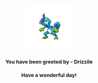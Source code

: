 <p align="center">
    <img src="https://raw.githubusercontent.com/PokeAPI/sprites/master/sprites/pokemon/817.png" width="150" height="150">
</p>
<h3 align="center">You have been greeted by - <b>Drizzile</b></h3>
<h3 align="center">Have a wonderful day!</h3>
